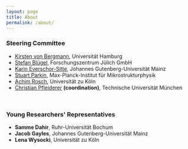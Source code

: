```yaml
---
layout: page
title: About
permalink: /about/
---
```


### Steering Committee
* [Kirsten von Bergmann](https://gepris.dfg.de/gepris/person/13491465), Universität Hamburg
* [Stefan Blügel](https://gepris.dfg.de/gepris/person/1457346), Forschungszentrum Jülich GmbH
* [Karin Everschor-Sitte](https://gepris.dfg.de/gepris/person/239758477), Johannes Gutenberg-Universität Mainz
* [Stuart Parkin](https://gepris.dfg.de/gepris/person/111287671), Max-Planck-Institut für Mikrostrukturphysik
* [Achim Rosch](https://gepris.dfg.de/gepris/person/1675189), Universität zu Köln
* [Christian Pfleiderer](https://gepris.dfg.de/gepris/person/1677403) **(coordination)**, Technische Universität München

<br>

### Young Researchers' Representatives
* **Samme Dahir**, Ruhr-Universität Bochum
* **Jacob Gayles**, Johannes Gutenberg-Universität Mainz
* **Lena Wysocki**, Universität zu Köln
